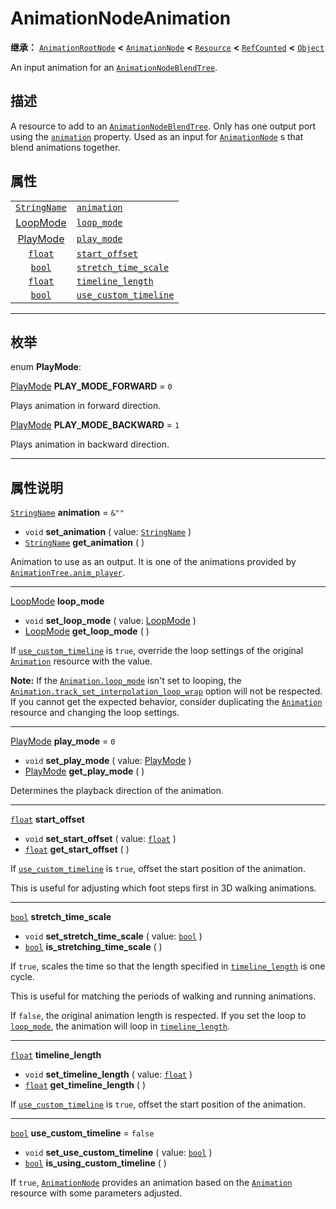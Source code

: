 <!-- ⚠ 请勿编辑本文件 ⚠ -->
<!-- 本文档使用脚本从 WeDot 引擎源码仓库生成。 -->
<!-- 生成脚本：https://github.com/WeDot-Engine/WeDot/tree/master/doc/tools/make_md.py； -->
<!-- 原文件：https://github.com/WeDot-Engine/WeDot/tree/master/doc/classes/AnimationNodeAnimation.xml。 -->

<div id="_class_animationnodeanimation"></div>

# AnimationNodeAnimation

**继承：** [`AnimationRootNode`](class_animationrootnode.md) **<** [`AnimationNode`](class_animationnode.md) **<** [`Resource`](class_resource.md) **<** [`RefCounted`](class_refcounted.md) **<** [`Object`](class_object.md)

An input animation for an [`AnimationNodeBlendTree`](class_animationnodeblendtree.md).

## 描述

A resource to add to an [`AnimationNodeBlendTree`](class_animationnodeblendtree.md). Only has one output port using the [`animation`](class_animationnodeanimation.md#class_animationnodeanimation_property_animation) property. Used as an input for [`AnimationNode`](class_animationnode.md) s that blend animations together.

## 属性

|||
|:-:|:--|
| [`StringName`](class_stringname.md)               | [`animation`](class_animationnodeanimation.md#class_animationnodeanimation_property_animation)                     | ``&""``   |
| [LoopMode](#enum_animation_loopmode)              | [`loop_mode`](class_animationnodeanimation.md#class_animationnodeanimation_property_loop_mode)                     |           |
| [PlayMode](#enum_animationnodeanimation_playmode) | [`play_mode`](class_animationnodeanimation.md#class_animationnodeanimation_property_play_mode)                     | ``0``     |
| [`float`](class_float.md)                         | [`start_offset`](class_animationnodeanimation.md#class_animationnodeanimation_property_start_offset)               |           |
| [`bool`](class_bool.md)                           | [`stretch_time_scale`](class_animationnodeanimation.md#class_animationnodeanimation_property_stretch_time_scale)   |           |
| [`float`](class_float.md)                         | [`timeline_length`](class_animationnodeanimation.md#class_animationnodeanimation_property_timeline_length)         |           |
| [`bool`](class_bool.md)                           | [`use_custom_timeline`](class_animationnodeanimation.md#class_animationnodeanimation_property_use_custom_timeline) | ``false`` |

<!-- rst-class:: classref-section-separator -->

---

## 枚举

<div id="_class_enum_animationnodeanimation_playmode"></div>

enum **PlayMode**: <div id="enum_animationnodeanimation_playmode"></div>

<div id="_class_animationnodeanimation_constant_play_mode_forward"></div>

[PlayMode](#enum_animationnodeanimation_playmode) **PLAY_MODE_FORWARD** = ``0``

Plays animation in forward direction.

<div id="_class_animationnodeanimation_constant_play_mode_backward"></div>

[PlayMode](#enum_animationnodeanimation_playmode) **PLAY_MODE_BACKWARD** = ``1``

Plays animation in backward direction.

<!-- rst-class:: classref-section-separator -->

---

## 属性说明

<div id="_class_animationnodeanimation_property_animation"></div>

[`StringName`](class_stringname.md) **animation** = ``&""`` <div id="class_animationnodeanimation_property_animation"></div>

- `void` **set_animation** ( value: [`StringName`](class_stringname.md) )
- [`StringName`](class_stringname.md) **get_animation** ( )

Animation to use as an output. It is one of the animations provided by [`AnimationTree.anim_player`](class_animationtree.md#class_animationtree_property_anim_player).

<!-- rst-class:: classref-item-separator -->

---

<div id="_class_animationnodeanimation_property_loop_mode"></div>

[LoopMode](#enum_animation_loopmode) **loop_mode** <div id="class_animationnodeanimation_property_loop_mode"></div>

- `void` **set_loop_mode** ( value: [LoopMode](#enum_animation_loopmode) )
- [LoopMode](#enum_animation_loopmode) **get_loop_mode** ( )

If [`use_custom_timeline`](class_animationnodeanimation.md#class_animationnodeanimation_property_use_custom_timeline) is `true`, override the loop settings of the original [`Animation`](class_animation.md) resource with the value.

 **Note:** If the [`Animation.loop_mode`](class_animation.md#class_animation_property_loop_mode) isn't set to looping, the [`Animation.track_set_interpolation_loop_wrap`](class_animation.md#class_animation_method_track_set_interpolation_loop_wrap) option will not be respected. If you cannot get the expected behavior, consider duplicating the [`Animation`](class_animation.md) resource and changing the loop settings.

<!-- rst-class:: classref-item-separator -->

---

<div id="_class_animationnodeanimation_property_play_mode"></div>

[PlayMode](#enum_animationnodeanimation_playmode) **play_mode** = ``0`` <div id="class_animationnodeanimation_property_play_mode"></div>

- `void` **set_play_mode** ( value: [PlayMode](#enum_animationnodeanimation_playmode) )
- [PlayMode](#enum_animationnodeanimation_playmode) **get_play_mode** ( )

Determines the playback direction of the animation.

<!-- rst-class:: classref-item-separator -->

---

<div id="_class_animationnodeanimation_property_start_offset"></div>

[`float`](class_float.md) **start_offset** <div id="class_animationnodeanimation_property_start_offset"></div>

- `void` **set_start_offset** ( value: [`float`](class_float.md) )
- [`float`](class_float.md) **get_start_offset** ( )

If [`use_custom_timeline`](class_animationnodeanimation.md#class_animationnodeanimation_property_use_custom_timeline) is `true`, offset the start position of the animation.

This is useful for adjusting which foot steps first in 3D walking animations.

<!-- rst-class:: classref-item-separator -->

---

<div id="_class_animationnodeanimation_property_stretch_time_scale"></div>

[`bool`](class_bool.md) **stretch_time_scale** <div id="class_animationnodeanimation_property_stretch_time_scale"></div>

- `void` **set_stretch_time_scale** ( value: [`bool`](class_bool.md) )
- [`bool`](class_bool.md) **is_stretching_time_scale** ( )

If `true`, scales the time so that the length specified in [`timeline_length`](class_animationnodeanimation.md#class_animationnodeanimation_property_timeline_length) is one cycle.

This is useful for matching the periods of walking and running animations.

If `false`, the original animation length is respected. If you set the loop to [`loop_mode`](class_animationnodeanimation.md#class_animationnodeanimation_property_loop_mode), the animation will loop in [`timeline_length`](class_animationnodeanimation.md#class_animationnodeanimation_property_timeline_length).

<!-- rst-class:: classref-item-separator -->

---

<div id="_class_animationnodeanimation_property_timeline_length"></div>

[`float`](class_float.md) **timeline_length** <div id="class_animationnodeanimation_property_timeline_length"></div>

- `void` **set_timeline_length** ( value: [`float`](class_float.md) )
- [`float`](class_float.md) **get_timeline_length** ( )

If [`use_custom_timeline`](class_animationnodeanimation.md#class_animationnodeanimation_property_use_custom_timeline) is `true`, offset the start position of the animation.

<!-- rst-class:: classref-item-separator -->

---

<div id="_class_animationnodeanimation_property_use_custom_timeline"></div>

[`bool`](class_bool.md) **use_custom_timeline** = ``false`` <div id="class_animationnodeanimation_property_use_custom_timeline"></div>

- `void` **set_use_custom_timeline** ( value: [`bool`](class_bool.md) )
- [`bool`](class_bool.md) **is_using_custom_timeline** ( )

If `true`, [`AnimationNode`](class_animationnode.md) provides an animation based on the [`Animation`](class_animation.md) resource with some parameters adjusted.

[^virtual]: 本方法通常需要用户覆盖才能生效。
[^const]: 本方法无副作用，不会修改该实例的任何成员变量。
[^vararg]: 本方法除了能接受在此处描述的参数外，还能够继续接受任意数量的参数。
[^constructor]: 本方法用于构造某个类型。
[^static]: 调用本方法无需实例，可直接使用类名进行调用。
[^operator]: 本方法描述的是使用本类型作为左操作数的有效运算符。
[^bitfield]: 这个值是由下列位标志构成位掩码的整数。
[^void]: 无返回值。
